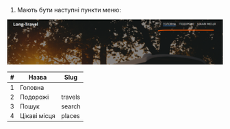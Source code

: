 1. Мають бути наступні пункти меню:

![Зображення](image.png)

| #   | Назва        | Slug
| --- | ---          | ---
| 1   | Головна      |
| 2   | Подорожі     | travels
| 3   | Пошук        | search
| 4   | Цікаві місця | places